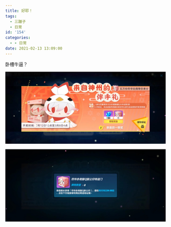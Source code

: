 ```yaml
---
title: 好耶！
tags:
  - 三蹦子
  - 日常
id: '154'
categories:
  - - 日常
date: 2021-02-13 13:09:00
---
```


卧槽牛逼？

![](/wp-content/uploads/2021/03/1615014979810.jpeg)

![](/wp-content/uploads/2021/03/1615014982963.jpeg)